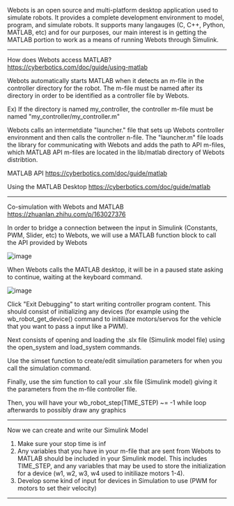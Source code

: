 Webots is an open source and multi-platform desktop application used to simulate robots.
It provides a complete development environment to model, program, and simulate robots.
It supports many langauges (C, C++, Python, MATLAB, etc) and for our purposes, our main interest is in getting the MATLAB portion to work as a means of running Webots through Simulink.

-----------------------------------------------------------------------------------------

How does Webots access MATLAB?
https://cyberbotics.com/doc/guide/using-matlab

Webots automatically starts MATLAB when it detects an m-file in the controller directory for the robot. The m-file must be named after its directory in order to be identified as a controller file by Webots.

Ex) If the directory is named my_controller, the controller m-file must be named "my_controller/my_controller.m"

Webots calls an intermetdiate "launcher." file that sets up Webots controller environment and then calls the controller n-file. The "launcher.m" file loads the library for communicating with Webots and adds the path to API m-files, which MATLAB API m-files are located in the lib/matlab directory of Webots distribtion.

MATLAB API
https://cyberbotics.com/doc/guide/matlab

Using the MATLAB Desktop
https://cyberbotics.com/doc/guide/matlab

-------------------------------------------------------------------------------------------

Co-simulation with Webots and MATLAB
https://zhuanlan.zhihu.com/p/163027376

In order to bridge a connection between the input in Simulink (Constants, PWM, Slider, etc) to Webots, we will use a MATLAB function block to call the API provided by Webots

![image](https://user-images.githubusercontent.com/70172238/140588023-71ac7750-f3e0-4230-888d-a6d25e4e115c.png)

When Webots calls the MATLAB desktop, it will be in a paused state asking to continue, waiting at the keyboard command.

![image](https://user-images.githubusercontent.com/70172238/140588309-9f1f8d60-85a1-4508-88d9-a36a8c6b222c.png)

Click "Exit Debugging" to start writing controller program content.
This should consist of initializing any devices (for example using the wb_robot_get_device() command to initiliaze motors/servos for the vehicle that you want to pass a input like a PWM).

Next consists of opening and loading the .slx file (Simulink model file) using the open_system and load_system commands.

Use the simset function to create/edit simuilation parameters for when you call the simulation command.

Finally, use the sim function to call your .slx file (Simulink model) giving it the parameters from the m-file controller file.

Then, you will have your wb_robot_step(TIME_STEP) ~= -1 while loop afterwards to possibly draw any graphics

-----------------------------------------------------------------------------------------------

Now we can create and write our Simulink Model

1) Make sure your stop time is inf
2) Any variables that you have in your m-file that are sent from Webots to MATLAB should be included in your Simulink model. This includes TIME_STEP, and any variables that may be used to store the initialization for a device (w1, w2, w3, w4 used to initiliaze motors 1-4).
3) Develop some kind of input for devices in Simulation to use (PWM for motors to set their velocity)

------------------------------------------------------------------------------------------------
